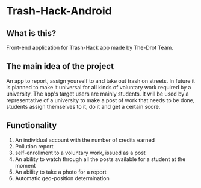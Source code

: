 # Trash-Hack-Android
## What is this?
Front-end application for Trash-Hack app made by The-Drot Team.
## The main idea of the project
An app to report, assign yourself to and take out trash on streets.
In future it is planned to make it universal for all kinds of voluntary work required by a university.
The app's target users are mainly students.
It will be used by a representative of a university to make a post of work that needs to be done, students assign themselves to it, do it and get a certain score.
## Functionality
1. An individual account with the number of credits earned
2. Pollution report
3. self-enrollment to a voluntary work, issued as a post
4. An ability to watch through all the posts available for a student at the moment
5. An ability to take a photo for a report
6. Automatic geo-position determination